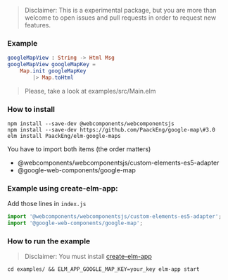 > Disclaimer: This is a experimental package, but you are more than welcome to open issues and pull requests in order to request new features.

### Example

```elm
googleMapView : String -> Html Msg
googleMapView googleMapKey =
    Map.init googleMapKey
        |> Map.toHtml
```

> Please, take a look at examples/src/Main.elm

### How to install

```
npm install --save-dev @webcomponents/webcomponentsjs
npm install --save-dev https://github.com/PaackEng/google-map\#3.0
elm install PaackEng/elm-google-maps
```

You have to import both items (the order matters)

- @webcomponents/webcomponentsjs/custom-elements-es5-adapter
- @google-web-components/google-map

### Example using create-elm-app:

Add those lines in `index.js`

```js
import '@webcomponents/webcomponentsjs/custom-elements-es5-adapter';
import '@google-web-components/google-map';
```

### How to run the example

> Disclaimer: You must install [create-elm-app](https://github.com/halfzebra/create-elm-app)

```
cd examples/ && ELM_APP_GOOGLE_MAP_KEY=your_key elm-app start
```
